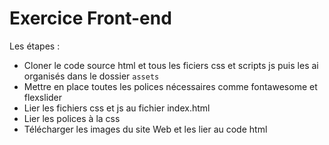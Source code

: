 # Exercice Front-end

Les étapes :

* Cloner le code source html et tous les ficiers css et scripts js puis les ai organisés dans le dossier `assets`
* Mettre en place toutes les polices nécessaires comme fontawesome et flexslider
* Lier les fichiers css et js au fichier index.html
* Lier les polices à la css
* Télécharger les images du site Web et les lier au code html
